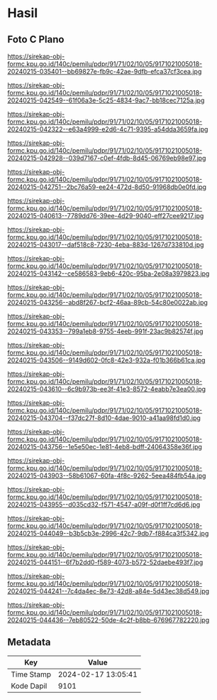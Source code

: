 # Hasil

## Foto C Plano

https://sirekap-obj-formc.kpu.go.id/140c/pemilu/pdpr/91/71/02/10/05/9171021005018-20240215-035401--bb69827e-fb9c-42ae-9dfb-efca37cf3cea.jpg

https://sirekap-obj-formc.kpu.go.id/140c/pemilu/pdpr/91/71/02/10/05/9171021005018-20240215-042549--61f06a3e-5c25-4834-9ac7-bb18cec7125a.jpg

https://sirekap-obj-formc.kpu.go.id/140c/pemilu/pdpr/91/71/02/10/05/9171021005018-20240215-042322--e63a4999-e2d6-4c71-9395-a54dda3659fa.jpg

https://sirekap-obj-formc.kpu.go.id/140c/pemilu/pdpr/91/71/02/10/05/9171021005018-20240215-042928--039d7167-c0ef-4fdb-8d45-06769eb98e97.jpg

https://sirekap-obj-formc.kpu.go.id/140c/pemilu/pdpr/91/71/02/10/05/9171021005018-20240215-042751--2bc76a59-ee24-472d-8d50-91968db0e0fd.jpg

https://sirekap-obj-formc.kpu.go.id/140c/pemilu/pdpr/91/71/02/10/05/9171021005018-20240215-040613--7789dd76-39ee-4d29-9040-eff27cee9217.jpg

https://sirekap-obj-formc.kpu.go.id/140c/pemilu/pdpr/91/71/02/10/05/9171021005018-20240215-043017--daf518c8-7230-4eba-883d-1267d733810d.jpg

https://sirekap-obj-formc.kpu.go.id/140c/pemilu/pdpr/91/71/02/10/05/9171021005018-20240215-043142--ce586583-9eb6-420c-95ba-2e08a3979823.jpg

https://sirekap-obj-formc.kpu.go.id/140c/pemilu/pdpr/91/71/02/10/05/9171021005018-20240215-043256--abd8f267-bcf2-46aa-89cb-54c80e0022ab.jpg

https://sirekap-obj-formc.kpu.go.id/140c/pemilu/pdpr/91/71/02/10/05/9171021005018-20240215-043353--799a1eb8-9755-4eeb-991f-23ac9b82574f.jpg

https://sirekap-obj-formc.kpu.go.id/140c/pemilu/pdpr/91/71/02/10/05/9171021005018-20240215-043506--9149d602-0fc8-42e3-932a-f01b366b61ca.jpg

https://sirekap-obj-formc.kpu.go.id/140c/pemilu/pdpr/91/71/02/10/05/9171021005018-20240215-043610--6c9b973b-ee3f-41e3-8572-4eabb7e3ea00.jpg

https://sirekap-obj-formc.kpu.go.id/140c/pemilu/pdpr/91/71/02/10/05/9171021005018-20240215-043704--f37dc27f-8d10-4dae-9010-a41aa98fd1d0.jpg

https://sirekap-obj-formc.kpu.go.id/140c/pemilu/pdpr/91/71/02/10/05/9171021005018-20240215-043756--1e5e50ec-1e81-4eb8-bdff-24064358e36f.jpg

https://sirekap-obj-formc.kpu.go.id/140c/pemilu/pdpr/91/71/02/10/05/9171021005018-20240215-043903--58b61067-60fa-4f8c-9262-5eea484fb54a.jpg

https://sirekap-obj-formc.kpu.go.id/140c/pemilu/pdpr/91/71/02/10/05/9171021005018-20240215-043955--d035cd32-f571-4547-a09f-d0f1ff7cd6d6.jpg

https://sirekap-obj-formc.kpu.go.id/140c/pemilu/pdpr/91/71/02/10/05/9171021005018-20240215-044049--b3b5cb3e-2996-42c7-9db7-f884ca3f5342.jpg

https://sirekap-obj-formc.kpu.go.id/140c/pemilu/pdpr/91/71/02/10/05/9171021005018-20240215-044151--6f7b2dd0-f589-4073-b572-52daebe493f7.jpg

https://sirekap-obj-formc.kpu.go.id/140c/pemilu/pdpr/91/71/02/10/05/9171021005018-20240215-044241--7c4da4ec-8e73-42d8-a84e-5d43ec38d549.jpg

https://sirekap-obj-formc.kpu.go.id/140c/pemilu/pdpr/91/71/02/10/05/9171021005018-20240215-044436--7eb80522-50de-4c2f-b8bb-676967782220.jpg


## Metadata

| Key        | Value               |
| ---------- | ------------------- |
| Time Stamp | 2024-02-17 13:05:41 |
| Kode Dapil | 9101                |



